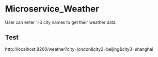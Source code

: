 # Microservice_Weather

User can enter 1-3 city names to get their weather data. 


## Test
http://localhost:8200/weather?city=london&city2=beijing&city3=shanghai
